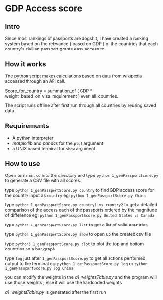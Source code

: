# GDP Access score

## Intro

 Since most rankings of passports are dogshit, I have created a ranking system based on the relevance ( based on GDP ) of the countries that each country's civilian passport grants easy access to.

## How it works

 The python script makes calculations based on data from wikipedia accessed through an API call.

 Score_for_country = summation_of ( GDP * weight_based_on_visa_requirement ) over_all_countries.

 The script runs offline after first run through all countries by reusing saved data

## Requirements

* A python interpreter
* *matplotlib*  and  *pandas*  for the `plot` argument
* a UNIX based terminal for `show` argument

## How to use

 Open terminal, `cd`  into the directory and type `python 1_genPassportScore.py` to generate a CSV file with all scores.

 type `python 1_genPassportScore.py country` to find GDP access score for the country input as `country`
 eg: `python 1_genPassportScore.py China`

 type `python 1_genPassportScore.py country1 vs country2` to get a detailed comparison of the access each of the passports ordered by the magnitude of difference
 eg: `python 1_genPassportScore.py United States vs Canada`
 
 type `python 1_genPassportScore.py list` to get a list of valid countries

 type `python 1_genPassportScore.py show` to open up the created csv file

 type `python3 1_genPassportScore.py plot` to plot the top and bottom  countries on a bar graph

 type `log` just after `1_genPassportScore.py` to get all actions performed, output to the terminal
 eg: `python 1_genPassportScore.py log` or `python 1_genPassportScore.py log China`

 you can modify the weights in the *a1_weightsTable.py* and the program will use those weights ; else it will use the hardcoded weights

 *a1_weightsTable.py* is generated after the first run
